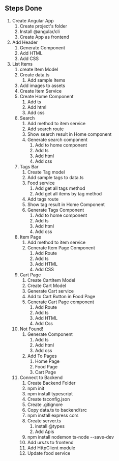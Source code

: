 ## Steps Done
1. Create Angular App
    1. Create project's folder
    2. Install @angular/cli
    3. Create App as frontend
2. Add Header
    1. Generate Component
    2. Add HTML
    3. Add CSS
3. List Items
    1. create Item Model
    2. Create data.ts
        1. Add sample Items
    3. Add images to assets
    4. Create Item Service
    5. Create Home Component
        1. Add ts
        2. Add html
        3. Add css
    6. Search
        1. Add method to item service
        2. Add search route
        3. Show search result in Home component
        4. Generate search component
            1. Add to home component
            2. Add ts
            3. Add html
            4. Add css
    7. Tags Bar
        1. Create Tag model
        2. Add sample tags to data.ts
        3. Food service
            1. Add get all tags method
            2. Add get all items by tag method
        4. Add tags  route
        5. Show tag  result in Home Component
        6. Generate Tags Component
            1. Add to home component
            2. Add  ts
            3. Add html
            4. Add css
    8. Item Page
        1. Add method to item service
        2. Generate  Item Page Component
            1. Add Route
            2. Add ts
            3. Add HTML
            4. Add CSS
    9. Cart Page
        1. Create CartItem Model
        2. Create Cart Model
        3. Generate Cart service
        4. Add to Cart Button in Food Page
        5. Generate Cart Page component
            1. Add Route
            2. Add ts
            3. Add HTML
            4. Add Css
    10. Not Found!
        1. Generate Component
            1. Add ts
            2. Add html
            3. Add css
        2. Add To Pages
            1. Home Page
            2. Food Page
            3. Cart Page
    11. Connect to Backend
        1. Create Backend Folder
        2. npm init
        3. npm install typescript
        4. Create tsconfig.json
        5. Create .gitignore
        6. Copy data.ts to backend/src
        7. npm install express cors
        8. Create server.ts
            1. install @types
            2. Add Apis
        9. npm install nodemon ts-node --save-dev
        10. Add urs.ts to frontend
        11. Add HttpClient module
        12. Update food service